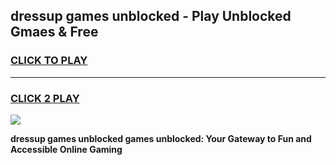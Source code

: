 
## dressup games unblocked - Play Unblocked Gmaes & Free
<h3>
<a href="https://premium.freeplayer.one?title=dressup_games_unblocked&ref=20F">CLICK TO PLAY</a></h3>
<hr>

<h3>
<a href="https://premium.freeplayer.one?title=dressup_games_unblocked&ref=20F">CLICK 2 PLAY</a>
  
</h3>

<a href="https://premium.freeplayer.one?title=dressup_games_unblocked&ref=20F/"><img src="https://clearcache.store/games.png"></a>


**dressup games unblocked games unblocked: Your Gateway to Fun and Accessible Online Gaming**
